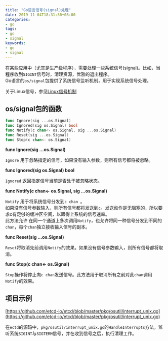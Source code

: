 ```yaml
---
title: "Go语言信号(signal)处理"
date: 2019-11-04T18:31:30+08:00
categories:
- go
tags:
- go
- signal
keywords:
- go
- signal
---
```


在某些应用中（尤其是生产级程序），需要处理一些系统信号(signal)。比如，当程序收到`SIGINT`信号时，清理资源，优雅的退出程序。  
Go语言的`os/signal`包提供了系统信号监听机制，用于实现系统信号处理。

<!--more-->

关于Linux信号，参见[Linux信号机制](/post/os/linux/system/linux信号机制)

## os/signal包的函数

```go
func Ignore(sig ...os.Signal)
func Ignored(sig os.Signal) bool
func Notify(c chan<- os.Signal, sig ...os.Signal)
func Reset(sig ...os.Signal)
func Stop(c chan<- os.Signal)
```

**func Ignore(sig ...os.Signal)**

`Ignore` 用于忽略指定的信号，如果没有输入参数，则所有信号都将被忽略。

**func Ignored(sig os.Signal) bool**

`Ignored` 返回指定信号当前是否处于被忽略状态。

**func Notify(c chan<- os.Signal, sig ...os.Signal)**

`Notify` 用于将系统信号分发到`c chan `。  
如果没有信号参数输入，则所有信号都将发送到`c`。发送动作是无阻塞的，所以要求c有足够的缓冲区空间，以跟得上系统的信号速率。  
此方法允许 在同一个通道上多次调用`Notify`，也允许将同一种信号分发到不同的`chan`，每个`chan`独立接收输入信号的副本。

**func Reset(sig ...os.Signal)**

`Reset`将取消先前调用`Notify`的效果。如果没有信号参数输入，则所有信号都将取消。

**func Stop(c chan<- os.Signal)**

`Stop`操作将停止向`c chan`发送信号。此方法用于取消所有之前对此`chan`调用`Notify`的效果。

## 项目示例

[https://github.com/etcd-io/etcd/blob/master/pkg/osutil/interrupt_unix.go](https://github.com/etcd-io/etcd/blob/master/pkg/osutil/interrupt_unix.go)

在`ectd`的源码中，`pkg/osutil/interrupt_unix.go`的`HandleInterrupts`方法，监听系统`SIGINT`与`SIGTERM`信号，并在收到信号之后，执行清理工作。